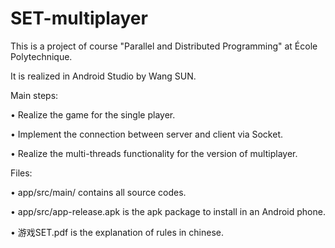 # SET-multiplayer

This is a project of course "Parallel and Distributed Programming" at École Polytechnique.

It is realized in Android Studio by Wang SUN.

Main steps:

• Realize the game for the single player.

• Implement the connection between server and client via Socket.

• Realize the multi-threads functionality for the version of multiplayer.

Files:

• app/src/main/ contains all source codes.

• app/src/app-release.apk is the apk package to install in an Android phone.

• 游戏SET.pdf is the explanation of rules in chinese.
